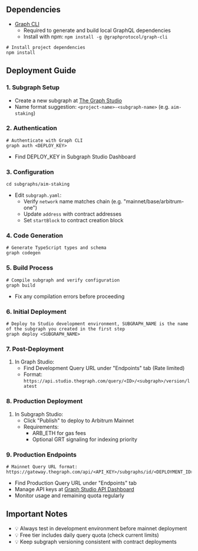 ## Dependencies

- [Graph CLI](https://github.com/graphprotocol/graph-cli)
    - Required to generate and build local GraphQL dependencies
    - Install with npm: `npm install -g @graphprotocol/graph-cli`

```shell
# Install project dependencies
npm install
```

## Deployment Guide

### 1. Subgraph Setup
- Create a new subgraph at [The Graph Studio](https://thegraph.com/studio/)
- Name format suggestion: `<project-name>-<subgraph-name>` (e.g. `aim-staking`)

### 2. Authentication
```shell
# Authenticate with Graph CLI
graph auth <DEPLOY_KEY>
```
- Find DEPLOY_KEY in Subgraph Studio Dashboard

### 3. Configuration
```shell
cd subgraphs/aim-staking
```
- Edit `subgraph.yaml`:
  - Verify `network` name matches chain (e.g. "mainnet/base/arbitrum-one")
  - Update `address` with contract addresses
  - Set `startBlock` to contract creation block

### 4. Code Generation
```shell
# Generate TypeScript types and schema
graph codegen
```

### 5. Build Process
```shell
# Compile subgraph and verify configuration
graph build
```
- Fix any compilation errors before proceeding

### 6. Initial Deployment
```shell
# Deploy to Studio development environment, SUBGRAPH_NAME is the name of the subgraph you created in the first step
graph deploy <SUBGRAPH_NAME>
```

### 7. Post-Deployment
1. In Graph Studio:
   - Find Development Query URL under "Endpoints" tab (Rate limited)
   - Format: `https://api.studio.thegraph.com/query/<ID>/<subgraph>/version/latest`

### 8. Production Deployment
1. In Subgraph Studio:
   - Click "Publish" to deploy to Arbitrum Mainnet
   - Requirements:
     - ARB_ETH for gas fees
     - Optional GRT signaling for indexing priority

### 9. Production Endpoints
```shell
# Mainnet Query URL format:
https://gateway.thegraph.com/api/<API_KEY>/subgraphs/id/<DEPLOYMENT_ID>
```
- Find Production Query URL under "Endpoints" tab
- Manage API keys at [Graph Studio API Dashboard](https://thegraph.com/studio/apikeys/)
- Monitor usage and remaining quota regularly

## Important Notes
- 💡 Always test in development environment before mainnet deployment
- 💡 Free tier includes daily query quota (check current limits)
- 💡 Keep subgraph versioning consistent with contract deployments